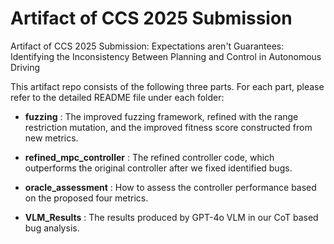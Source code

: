 # Artifact of CCS 2025 Submission

Artifact of CCS 2025 Submission: Expectations aren't Guarantees: Identifying the Inconsistency Between Planning and Control in Autonomous Driving

This artifact repo consists of the following three parts. For each part, please refer to the detailed README file under each folder:

 - **fuzzing** : The improved fuzzing framework, refined with the range restriction mutation, and the improved fitness score constructed from new metrics.

 - **refined_mpc_controller** : The refined controller code, which outperforms the original controller after we fixed identified bugs.

 - **oracle_assessment** : How to assess the controller performance based on the proposed four metrics.

 - **VLM_Results** : The results produced by GPT-4o VLM in our CoT based bug analysis.
